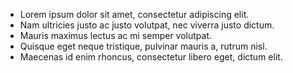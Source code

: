 * Lorem ipsum dolor sit amet, consectetur adipiscing elit.
* Nam ultricies justo ac justo volutpat, nec viverra justo dictum.
* Mauris maximus lectus ac mi semper volutpat.
* Quisque eget neque tristique, pulvinar mauris a, rutrum nisl.
* Maecenas id enim rhoncus, consectetur libero eget, dictum elit.
